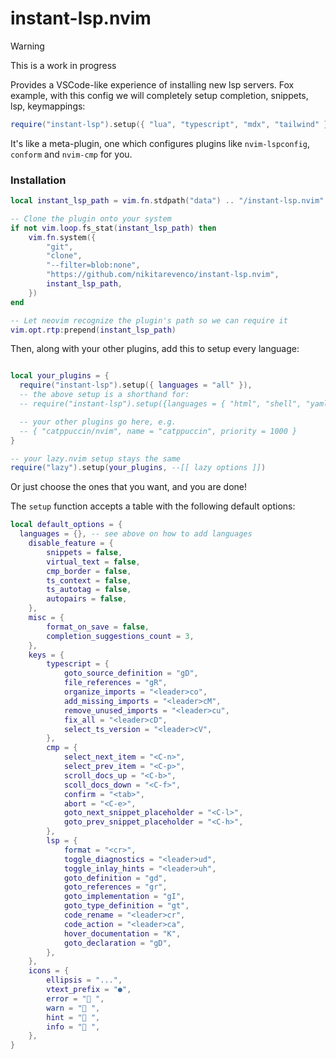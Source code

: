 # instant-lsp.nvim

> [!WARNING]
> This is a work in progress

Provides a VSCode-like experience of installing new lsp servers. Fox example, with this config we will completely setup completion, snippets, lsp, keymappings:

```lua
require("instant-lsp").setup({ "lua", "typescript", "mdx", "tailwind" })
```

It's like a meta-plugin, one which configures plugins like `nvim-lspconfig`, `conform` and `nvim-cmp` for you.

### Installation

```lua
local instant_lsp_path = vim.fn.stdpath("data") .. "/instant-lsp.nvim"

-- Clone the plugin onto your system
if not vim.loop.fs_stat(instant_lsp_path) then
	vim.fn.system({
		"git",
		"clone",
		"--filter=blob:none",
		"https://github.com/nikitarevenco/instant-lsp.nvim",
		instant_lsp_path,
	})
end

-- Let neovim recognize the plugin's path so we can require it
vim.opt.rtp:prepend(instant_lsp_path)
```

Then, along with your other plugins, add this to setup every language:

```lua

local your_plugins = {
  require("instant-lsp").setup({ languages = "all" }),
  -- the above setup is a shorthand for:
  -- require("instant-lsp").setup({languages = { "html", "shell", "yaml", "htmx", "json", "csharp", "clojure", "powershell", "odin", "nim", "php", "thrift", "scala", "elm", "css", "c", "swift", "xml", "ansible", "go", "sql", "helm", "haskell", "gleam", "dart", "tex", "astro", "angular", "svelte", "vue", "protobuf", "terraform", "python", "docker", "rust", "lua", "mdx", "tailwind", "typescript", "markdown", "cmake", "java", "verilog", "r", "perl", "csv", "ruby", "prisma", "plantuml", "nushell", "nix", "git" }})

  -- your other plugins go here, e.g.
  -- { "catppuccin/nvim", name = "catppuccin", priority = 1000 }
}

-- your lazy.nvim setup stays the same
require("lazy").setup(your_plugins, --[[ lazy options ]])
```

Or just choose the ones that you want, and you are done!

The `setup` function accepts a table with the following default options:

```lua
local default_options = {
  languages = {}, -- see above on how to add languages
	disable_feature = {
		snippets = false,
		virtual_text = false,
		cmp_border = false,
		ts_context = false,
		ts_autotag = false,
		autopairs = false,
	},
	misc = {
		format_on_save = false,
		completion_suggestions_count = 3,
	},
	keys = {
		typescript = {
			goto_source_definition = "gD",
			file_references = "gR",
			organize_imports = "<leader>co",
			add_missing_imports = "<leader>cM",
			remove_unused_imports = "<leader>cu",
			fix_all = "<leader>cD",
			select_ts_version = "<leader>cV",
		},
		cmp = {
			select_next_item = "<C-n>",
			select_prev_item = "<C-p>",
			scroll_docs_up = "<C-b>",
			scoll_docs_down = "<C-f>",
			confirm = "<tab>",
			abort = "<C-e>",
			goto_next_snippet_placeholder = "<C-l>",
			goto_prev_snippet_placeholder = "<C-h>",
		},
		lsp = {
			format = "<cr>",
			toggle_diagnostics = "<leader>ud",
			toggle_inlay_hints = "<leader>uh",
			goto_definition = "gd",
			goto_references = "gr",
			goto_implementation = "gI",
			goto_type_definition = "gt",
			code_rename = "<leader>cr",
			code_action = "<leader>ca",
			hover_documentation = "K",
			goto_declaration = "gD",
		},
	},
	icons = {
		ellipsis = "...",
		vtext_prefix = "●",
		error = " ",
		warn = " ",
		hint = " ",
		info = " ",
	},
}
```

